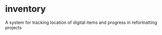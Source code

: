 inventory
=========

A system for tracking location of digital items and progress in reformatting projects